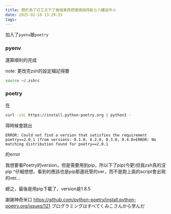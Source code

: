 ```yaml
---
title: 關於為了打工又下了幾個東西把環境搞得亂七八糟這件小
date: 2025-02-10 13:29:33
tags:
---
```


加入了`pyenv`跟`poetry`

### pyenv

還算順利的完成

note: 更改完zsh的設定檔記得要
```bash 
source ~/.zshrc 
```

### poetry

在
```bash 
curl -sSL https://install.python-poetry.org | python3 -
```
得時候會跳出
```console
ERROR: Could not find a version that satisfies the requirement poetry==2.0.1 (from versions: 0.1.0, 0.2.0, 0.3.0, 0.4.0>ERROR: No matching distribution found for poetry==2.0.1
```
的error

我想要看Poetry的version，但是需要用到pip，所以下了pip(今更)但我zsh真的沒pip
^仔細想想，看到的應該也是pip那邊託管的ver，而不是跑上面的script會出現的ver...

總之，最後是用pip下載了，version是1.8.5


謝謝神奇米口
https://github.com/python-poetry/install.python-poetry.org/issues/121
プログラミングはすべてくみこさんから学んだ
